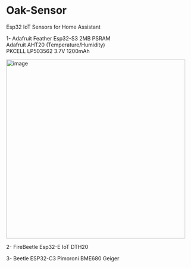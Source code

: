 # Oak-Sensor
  
Esp32 IoT Sensors for Home Assistant
  
1- Adafruit Feather Esp32-S3 2MB PSRAM  
   Adafruit AHT20 (Temperature/Humidity)  
   PKCELL LP503562 3.7V 1200mAh  
  
<img width="481" alt="image" src="https://user-images.githubusercontent.com/41960992/209696917-82e0623a-04b7-4a65-9030-d467171cc536.png">

2- FireBeetle Esp32-E IoT
   DTH20
   
3- Beetle ESP32-C3
    Pimoroni BME680
    Geiger  

